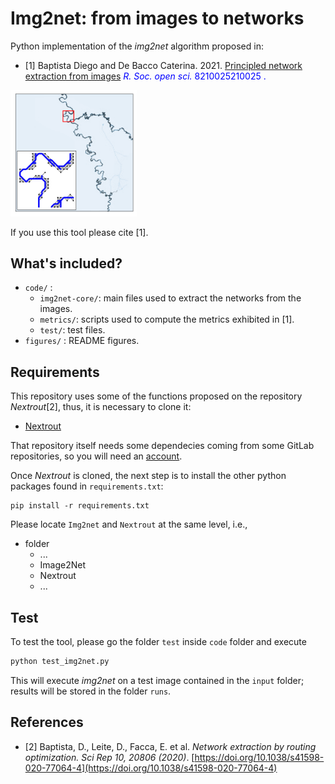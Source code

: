 # Img2net: from images to networks

Python implementation of the _img2net_ algorithm proposed in:

- [1]      Baptista Diego and De Bacco Caterina. 2021. <span style="color:blue">[Principled network extraction from images](https://doi.org/10.1098/rsos.210025) *R. Soc. open sci.* 8210025210025 .

<img src="figures/pre_extracted__angolan_river_crop.png" width="40%" alt="hi" class="inline"/>

If you use this tool please cite [1].

## What's included?

- `code/` :
    + `img2net-core/`: main files used to extract the networks from the images.
    + `metrics/`: scripts used to compute the metrics exhibited in [1].
    + `test/`: test files.
- `figures/` : README figures.


## Requirements

This repository uses some of the functions proposed on the repository _Nextrout_[2], thus, it is necessary to clone it:

- [Nextrout](https://github.com/Danielaleite/Nextrout)

That repository itself needs some dependecies coming from some GitLab repositories, so you will need an [account](https://about.gitlab.com/).

Once _Nextrout_ is cloned, the next step is to install the other python packages found in `requirements.txt`:

```
pip install -r requirements.txt
```

Please locate  `Img2net` and `Nextrout` at the same level, i.e.,

- folder
    + ...
    + Image2Net
    + Nextrout
    + ...

## Test

To test the tool, please go the folder `test` inside `code` folder and execute

```bash
python test_img2net.py
```
This will execute _img2net_ on a test image contained in the `input` folder; results will be stored in the folder `runs`.

## References

- [2] Baptista, D., Leite, D., Facca, E. et al. *Network extraction by routing optimization. Sci Rep 10, 20806 (2020)*. [https://doi.org/10.1038/s41598-020-77064-4](https://doi.org/10.1038/s41598-020-77064-4)
